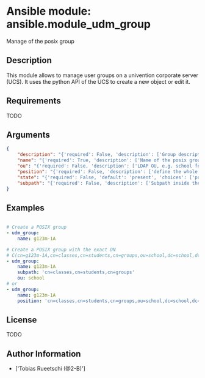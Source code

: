 # Ansible module: ansible.module_udm_group


Manage of the posix group

## Description

This module allows to manage user groups on a univention corporate server (UCS). It uses the python API of the UCS to create a new object or edit it.

## Requirements

TODO

## Arguments

``` json
{
    "description": "{'required': False, 'description': ['Group description.']}",
    "name": "{'required': True, 'description': ['Name of the posix group.']}",
    "ou": "{'required': False, 'description': ['LDAP OU, e.g. school for LDAP OU C(ou=school,dc=example,dc=com).']}",
    "position": "{'required': False, 'description': ['define the whole ldap position of the group, e.g. C(cn=g123m-1A,cn=classes,cn=schueler,cn=groups,ou=schule,dc=example,dc=com).']}",
    "state": "{'required': False, 'default': 'present', 'choices': ['present', 'absent'], 'description': ['Whether the group is present or not.']}",
    "subpath": "{'required': False, 'description': ['Subpath inside the OU, e.g. C(cn=classes,cn=students,cn=groups).']}",
}
```

## Examples


``` yaml

# Create a POSIX group
- udm_group:
    name: g123m-1A

# Create a POSIX group with the exact DN
# C(cn=g123m-1A,cn=classes,cn=students,cn=groups,ou=school,dc=school,dc=example,dc=com)
- udm_group:
    name: g123m-1A
    subpath: 'cn=classes,cn=students,cn=groups'
    ou: school
# or
- udm_group:
    name: g123m-1A
    position: 'cn=classes,cn=students,cn=groups,ou=school,dc=school,dc=example,dc=com'

```

## License

TODO

## Author Information
  - ['Tobias Rueetschi (@2-B)']
